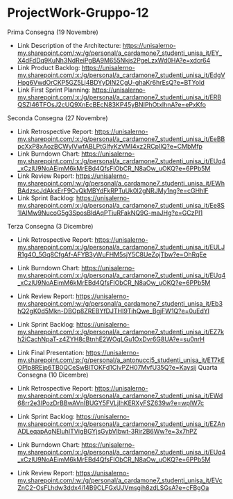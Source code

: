 # ProjectWork-Gruppo-12

Prima Consegna (19 Novembre)

- Link Description of the Architecture: https://unisalerno-my.sharepoint.com/:w:/g/personal/a_cardamone7_studenti_unisa_it/EY_X4dFdDq9KuNh3NdReiPgBA9M655Nkjs2PgeLzxWd0HA?e=xdcr64
- Link Product Backlog: https://unisalerno-my.sharepoint.com/:x:/g/personal/a_cardamone7_studenti_unisa_it/EdgVHpg6VwdOrCKP5GZ5Lj4BDYyDIN2CgU-ghaKr6hrEsQ?e=BTYoId
- Link First Sprint Planning: https://unisalerno-my.sharepoint.com/:x:/g/personal/a_cardamone7_studenti_unisa_it/ERBQSZl46TFOsJ2cUQ9XnEcBEcN83KP45yBNIPhOtxlhnA?e=ePxKfo

Seconda Consegna (27 Novembre)

- Link Retrospective Report: https://unisalerno-my.sharepoint.com/:x:/g/personal/a_cardamone7_studenti_unisa_it/EeBBpcXxP8xAozBCWylVwfABLPtGlfyKzVMI4xz2RCpIIQ?e=CMbMfp
- Link Burndown Chart: https://unisalerno-my.sharepoint.com/:x:/g/personal/a_cardamone7_studenti_unisa_it/EUq4_xCzIU9NoAEimM6kMrEBd4QfsFIObCR_N8aOw_uOKQ?e=6PPb5M
- Link Review Report: https://unisalerno-my.sharepoint.com/:w:/g/personal/a_cardamone7_studenti_unisa_it/EWhBAdzscJdAkxErF9CvQkMBYdFkRPTuUk0I2gNRJMy1ng?e=cGHhlF
- Link Sprint Backlog: https://unisalerno-my.sharepoint.com/:x:/g/personal/a_cardamone7_studenti_unisa_it/Ee8S1lAIMw9NucoG5g3SposBldAqPTiuRFakNQ9G-maJHg?e=GCzPI1

Terza Consegna (3 Dicembre)

- Link Retrospective Report: https://unisalerno-my.sharepoint.com/:x:/g/personal/a_cardamone7_studenti_unisa_it/EULJR1g4O_5Gq8CfgAf-AFYB3yWuFHM5sjY5C8UeZojTbw?e=OhRqEe
- Link Burndown Chart: https://unisalerno-my.sharepoint.com/:x:/g/personal/a_cardamone7_studenti_unisa_it/EUq4_xCzIU9NoAEimM6kMrEBd4QfsFIObCR_N8aOw_uOKQ?e=6PPb5M
- Link Review Report: https://unisalerno-my.sharepoint.com/:w:/g/personal/a_cardamone7_studenti_unisa_it/Eb3hQ2gK0d5Mkn-DBOp8ZREBYfDJTHI9TihQwe_BgjFW1Q?e=0uEdYl
- Link Sprint Backlog: https://unisalerno-my.sharepoint.com/:x:/g/personal/a_cardamone7_studenti_unisa_it/EZ7kh2iCachNpaT-z4ZYH8cBtnhE2WOqLGu1OxDvr6G8UA?e=su0nrH
- Link Final Presentation: https://unisalerno-my.sharepoint.com/:p:/g/personal/a_antonucci5_studenti_unisa_it/ET7kEOPlp8REjp6TB0QCeSwBlTOKFd1CIvPZH07MvfU35Q?e=Kaysjj
Quarta Consegna (10 Dicembre)

- Link Retrospective Report: https://unisalerno-my.sharepoint.com/:x:/g/personal/a_cardamone7_studenti_unisa_it/EWd68rr2e3lPozDrBBwAVnIBUGY5FVLjIhKERXyFSZ639w?e=wplW7c
- Link Sprint Backlog: https://unisalerno-my.sharepoint.com/:x:/g/personal/a_cardamone7_studenti_unisa_it/EZAnADLeqapAqNEluhITVigBGYjsGybVIbwt-3Rir2B6Ww?e=3x7hPZ
- Link Burndown Chart: https://unisalerno-my.sharepoint.com/:x:/g/personal/a_cardamone7_studenti_unisa_it/EUq4_xCzIU9NoAEimM6kMrEBd4QfsFIObCR_N8aOw_uOKQ?e=6PPb5M
- Link Review Report: https://unisalerno-my.sharepoint.com/:w:/g/personal/a_cardamone7_studenti_unisa_it/EVcZnC2-OsFLhdw3ddx4i14B9CLFGxUJVmsgih8zdLSGsA?e=cFBgOa
